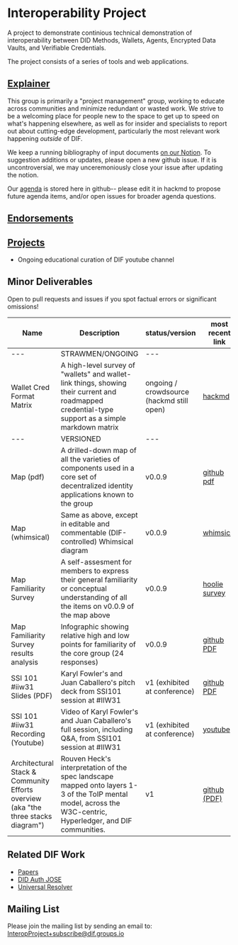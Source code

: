 # Interoperability Project

A project to demonstrate continious technical demonstration of interoperability between DID Methods, Wallets, Agents, Encrypted Data Vaults, and Verifiable Credentials.

The project consists of a series of tools and web applications.

## [Explainer](./docs/explainer.md)

This group is primarily a "project management" group, working to educate across communities and minimize redundant or wasted work. We strive to be a welcoming place for people new to the space to get up to speed on what's happening elsewhere, as well as for insider and specialists to report out about cutting-edge development, particularly the most relevant work happening *outside* of DIF.

We keep a running bibliography of input documents [on our Notion](https://www.notion.so/dif/be6763341a014d248f655aea187d7890?v=c9ac48a07f3d411c9a1bea32b55f7e76). To suggestion additions or updates, please open a new github issue. If it is uncontroversial, we may unceremoniously close your issue after updating the notion.

Our [agenda](agenda.md) is stored here in github-- please edit it in hackmd to propose future agenda items, and/or open issues for broader agenda questions.

## [Endorsements](./docs/endorsements.md)

## [Projects](./projects)

- Ongoing educational curation of DIF youtube channel

## Minor Deliverables

Open to pull requests and issues if you spot factual errors or significant omissions!

| Name | Description | status/version | most recent link | date | 
|---|---|---|---|---|
|---|STRAWMEN/ONGOING|---|
|Wallet Cred Format Matrix| A high-level survey of "wallets" and wallet-link things, showing their current and roadmapped credential-type support as a simple markdown matrix | ongoing / crowdsource (hackmd still open)| [hackmd](https://hackmd.io/t1cotiReTXCnkpDG8k2tVA) | oct 24 2020 |
|---|VERSIONED|---|
|Map (pdf)| A drilled-down map of all the varieties of components used in a core set of decentralized identity applications known to the group|v0.0.9|[github pdf](https://github.com/decentralized-identity/decentralized-identity.github.io/blob/master/assets/crosscommunity-architecture-survey-oct-2020.pdf)| oct 24 2020|
|Map (whimsical)|Same as above, except in editable and commentable (DIF-controlled) Whimsical diagram|v0.0.9|[whimsical](https://whimsical.com/CUhk3dT4RUZvGa4Lt7rNvD)|sept 2020|
|Map Familiarity Survey| A self-assesment for members to express their general familiarity or conceptual understanding of all the items on v0.0.9 of the map above|v0.0.9|[hoolie survey]((https://docs.google.com/forms/d/1ohv_40BFVXc9uVfESJawu9O0UrXxfI60j_QkBYjukUg/edit?usp=drive_web))|Oct 2020|
|Map Familiarity Survey results analysis| Infographic showing relative high and low points for familiarity of the core group (24 responses)|v0.0.9|[github PDF](https://github.com/decentralized-identity/decentralized-identity.github.io/blob/master/assets/crosscommunity-architecture-familiarity-survey-result-oct-2020.pdf)|Oct 2020|  
|SSI 101 #iiw31 Slides (PDF)| Karyl Fowler's and Juan Caballero's pitch deck from SSI101 session at #IIW31| v1 (exhibited at conference)| [github PDF](https://github.com/decentralized-identity/decentralized-identity.github.io/blob/master/assets/knowledge-base--october-2020.pdf)| oct 24 2020 |
|SSI 101 #iiw31 Recording (Youtube)| Video of Karyl Fowler's and Juan Caballero's full session, including Q&A, from SSI101 session at #IIW31| v1 (exhibited at conference)| [youtube](https://youtu.be/DaM0UtQTLCs)| oct 24 2020 |
|Architectural Stack & Community Efforts overview (aka "the three stacks diagram")| Rouven Heck's interpretation of the spec landscape mapped onto layers 1-3 of the ToIP mental model, across the W3C-centric, Hyperledger, and DIF communities. |v1| [github (PDF)](https://github.com/decentralized-identity/decentralized-identity.github.io/blob/master/assets/ssi-architectural-stack--and--community-efforts-overview.pdf)|Sept 2020|


## Related DIF Work

- [Papers](https://github.com/decentralized-identity/papers)
- [DID Auth JOSE](https://github.com/decentralized-identity/did-auth-jose)
- [Universal Resolver](https://github.com/decentralized-identity/universal-resolver)

## Mailing List

Please join the mailing list by sending an email to: InteropProject+subscribe@dif.groups.io
